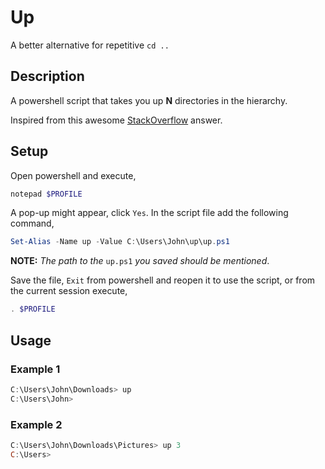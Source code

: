 # Up
A better alternative for repetitive `cd ..`

## Description
A powershell script that takes you up __N__ directories in the hierarchy. 

Inspired from this awesome [StackOverflow](https://stackoverflow.com/a/245724) answer.

## Setup
Open powershell and execute,
```powershell
notepad $PROFILE
```
A pop-up might appear, click `Yes`.
In the script file add the following command,

```powershell
Set-Alias -Name up -Value C:\Users\John\up\up.ps1
```
__NOTE:__ *The path to the* `up.ps1` *you saved should be mentioned*.

Save the file, `Exit` from powershell and reopen it to use the script, or from the current session execute,
```powershell
. $PROFILE
```
## Usage
### Example 1
```powershell
C:\Users\John\Downloads> up
C:\Users\John>
```
### Example 2
```powershell
C:\Users\John\Downloads\Pictures> up 3
C:\Users>
```
